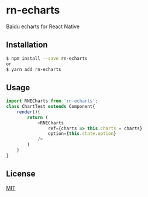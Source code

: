 # rn-echarts
Baidu echarts for React Native

## Installation

```bash
$ npm install --save rn-echarts
or
$ yarn add rn-echarts
```

## Usage
```js
import RNECharts from 'rn-echarts';
class ChartTest extends Component{
    render(){
        return (
            <RNECharts
                ref={charts => this.charts = charts} 
                option={this.state.option}
            />
        )
    }
}
```

## License

[MIT](LICENSE)